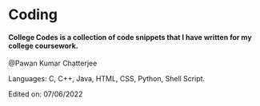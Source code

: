 # Coding

#### College Codes is a collection of code snippets that I have written for my college coursework.

@Pawan Kumar Chatterjee

Languages: C, C++, Java, HTML, CSS, Python, Shell Script.

Edited on: 07/06/2022
